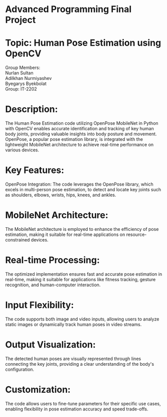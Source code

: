 # Advanced Programming Final Project 
# Topic: Human Pose Estimation using OpenCV

Group Members:<br />
Nurlan Sultan<br />
Adilkhan Nurmiyashev<br />
Byegarys Byekbolat<br />
Group: IT-2202

# Description:

The Human Pose Estimation code utilizing OpenPose MobileNet in Python with OpenCV enables accurate identification and tracking of key human body joints, providing valuable insights into body posture and movement. OpenPose, a popular pose estimation library, is integrated with the lightweight MobileNet architecture to achieve real-time performance on various devices.

# Key Features:

OpenPose Integration: The code leverages the OpenPose library, which excels in multi-person pose estimation, to detect and locate key joints such as shoulders, elbows, wrists, hips, knees, and ankles.

# MobileNet Architecture: 

The MobileNet architecture is employed to enhance the efficiency of pose estimation, making it suitable for real-time applications on resource-constrained devices.

# Real-time Processing: 

The optimized implementation ensures fast and accurate pose estimation in real-time, making it suitable for applications like fitness tracking, gesture recognition, and human-computer interaction.

# Input Flexibility: 

The code supports both image and video inputs, allowing users to analyze static images or dynamically track human poses in video streams.

# Output Visualization: 

The detected human poses are visually represented through lines connecting the key joints, providing a clear understanding of the body's configuration.

# Customization: 

The code allows users to fine-tune parameters for their specific use cases, enabling flexibility in pose estimation accuracy and speed trade-offs.
